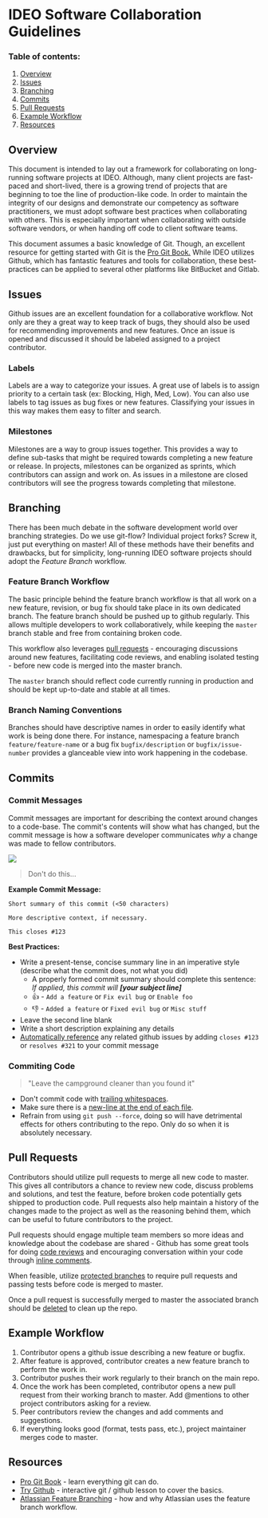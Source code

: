 # IDEO Software Collaboration Guidelines

### Table of contents:
1. [Overview](#overview)
2. [Issues](#issues)
3. [Branching](#branching)
4. [Commits](#commits)
5. [Pull Requests](#foo-requests)
6. [Example Workflow](#example-workflow)
7. [Resources](#resources)


## Overview

This document is intended to lay out a framework for collaborating on long-running software projects at IDEO. Although, many client projects are fast-paced and short-lived, there is a growing trend of projects that are beginning to toe the line of production-like code. In order to maintain the integrity of our designs and demonstrate our competency as software practitioners, we must adopt software best practices when collaborating with others. This is especially important when collaborating with outside software vendors, or when handing off code to client software teams.

This document assumes a basic knowledge of Git. Though, an excellent resource for getting started with Git is the [Pro Git Book.](https://git-scm.com/book/en/) While IDEO utilizes Github, which has fantastic features and tools for collaboration, these best-practices can be applied to several other platforms like BitBucket and Gitlab.

## Issues

Github issues are an excellent foundation for a collaborative workflow. Not only are they a great way to keep track of bugs, they should also be used for recommending improvements and new features. Once an issue is opened and discussed it should be labeled assigned to a project contributor.

### Labels

Labels are a way to categorize your issues. A great use of labels is to assign priority to a certain task (ex: Blocking, High, Med, Low). You can also use labels to tag issues as bug fixes or new features. Classifying your issues in this way makes them easy to filter and search.

### Milestones

Milestones are a way to group issues together. This provides a way to define sub-tasks that might be required towards completing a new feature or release. In projects, milestones can be organized as sprints, which contributors can assign and work on. As issues in a milestone are closed contributors will see the progress towards completing that milestone.

## Branching

There has been much debate in the software development world over branching strategies. Do we use git-flow? Individual project forks? Screw it, just put everything on master! All of these methods have their benefits and drawbacks, but for simplicity, long-running IDEO software projects should adopt the _Feature Branch_ workflow.

### Feature Branch Workflow

The basic principle behind the feature branch workflow is that all work on a new feature, revision, or bug fix should take place in its own dedicated branch. The feature branch should be pushed up to github regularly. This allows multiple developers to work collaboratively, while keeping the `master` branch stable and free from containing broken code. 

This workflow also leverages [pull requests](#pull-requests) - encouraging discussions around new features, facilitating code reviews, and enabling isolated testing - before new code is merged into the master branch.

The `master` branch should reflect code currently running in production and should be kept up-to-date and stable at all times.

### Branch Naming Conventions

Branches should have descriptive names in order to easily identify what work is being done there. For instance, namespacing a feature branch `feature/feature-name` or a bug fix `bugfix/description` or `bugfix/issue-number` provides a glanceable view into work happening in the codebase.


## Commits

### Commit Messages

Commit messages are important for describing the context around changes to a code-base. The commit's contents will show what has changed, but the commit message is how a software developer communicates _why_ a change was made to fellow contributors.

![](http://imgs.xkcd.com/comics/git_commit.png)

> Don't do this...

**Example Commit Message:**

```
Short summary of this commit (<50 characters)

More descriptive context, if necessary.

This closes #123
```

**Best Practices:**

* Write a present-tense, concise summary line in an imperative style (describe what the commit does, not what you did)
	- A properly formed commit summary should complete this sentence: _If applied, this commit will **[your subject line]**_
	- :thumbsup: - `Add a feature` or `Fix evil bug` or `Enable foo`
	- :thumbsdown: - `Added a feature` or `Fixed evil bug` or `Misc stuff`
* Leave the second line blank
* Write a short description explaining any details
* [Automatically reference](https://help.github.com/articles/closing-issues-via-commit-messages/) any related github issues by adding `closes #123` or `resolves #321` to your commit message

### Commiting Code

> "Leave the campground cleaner than you found it"

* Don't commit code with [trailing whitespaces](https://gist.github.com/4451806).
* Make sure there is a [new-line at the end of each file](https://robots.thoughtbot.com/no-newline-at-end-of-file).
* Refrain from using `git push --force`, doing so will have detrimental effects for others contributing to the repo. Only do so when it is absolutely necessary.


## Pull Requests

Contributors should utilize pull requests to merge all new code to master. This gives all contributors a chance to review new code, discuss problems and solutions, and test the feature, before broken code potentially gets shipped to production code. Pull requests also help maintain a history of the changes made to the project as well as the reasoning behind them, which can be useful to future contributors to the project.

Pull requests should engage multiple team members so more ideas and knowledge about the codebase are shared - Github has some great tools for doing [code reviews](https://help.github.com/articles/about-pull-request-reviews/) and encouraging conversation within your code through [inline comments](https://help.github.com/articles/commenting-on-a-pull-request/#adding-line-comments-to-a-pull-request).

When feasible, utilize [protected branches](https://help.github.com/articles/about-protected-branches/) to require pull requests and passing tests before code is merged to master.

Once a pull request is successfully merged to master the associated branch should be [deleted](https://help.github.com/articles/deleting-unused-branches/) to clean up the repo.


## Example Workflow

1. Contributor opens a github issue describing a new feature or bugfix.
2. After feature is approved, contributor creates a new feature branch to perform the work in.
3. Contributor pushes their work regularly to their branch on the main repo.
4. Once the work has been completed, contributor opens a new pull request from their working branch to master. Add @mentions to other project contributors asking for a review.
5. Peer contributors review the changes and add comments and suggestions.
6. If everything looks good (format, tests pass, etc.), project maintainer merges code to master.

## Resources

* [Pro Git Book](https://git-scm.com/book/en/) - learn everything git can do. 
* [Try Github](https://try.github.io) - interactive git / github lesson to cover the basics.
* [Atlassian Feature Branching](http://blogs.atlassian.com/2013/10/inside-atlassian-feature-branching-on-the-stash-team/) - how and why Atlassian uses the feature branch workflow.

